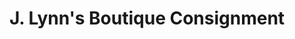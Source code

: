 ---
title: "J. Lynn's Boutique Consignment"
url: /tallahassee/j-lynns-boutique-consignment/
shop: clothes
---
